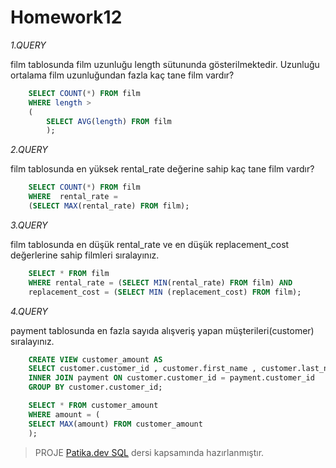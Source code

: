 # Homework12

*1.QUERY*

  film tablosunda film uzunluğu length sütununda gösterilmektedir. 
  Uzunluğu ortalama film uzunluğundan fazla kaç tane film vardır?
```SQL
	SELECT COUNT(*) FROM film
	WHERE length > 
	(
		SELECT AVG(length) FROM film
		);
```

*2.QUERY*

  film tablosunda en yüksek rental_rate değerine sahip kaç tane film vardır?
```SQL
	SELECT COUNT(*) FROM film
	WHERE  rental_rate =
	(SELECT MAX(rental_rate) FROM film);
```

*3.QUERY*

  film tablosunda en düşük rental_rate ve en düşük replacement_cost değerlerine sahip filmleri sıralayınız.
```SQL
	SELECT * FROM film
	WHERE rental_rate = (SELECT MIN(rental_rate) FROM film) AND 
	replacement_cost = (SELECT MIN (replacement_cost) FROM film);
```

*4.QUERY*

 payment tablosunda en fazla sayıda alışveriş yapan müşterileri(customer) sıralayınız.
```SQL
	CREATE VIEW customer_amount AS
	SELECT customer.customer_id , customer.first_name , customer.last_name , COUNT(customer.customer_id) , SUM(payment.amount) AS amount FROM customer
	INNER JOIN payment ON customer.customer_id = payment.customer_id
	GROUP BY customer.customer_id;

	SELECT * FROM customer_amount
	WHERE amount = (
	SELECT MAX(amount) FROM customer_amount
	);

```
> PROJE [Patika.dev SQL](https://app.patika.dev/sefad) dersi kapsamında hazırlanmıştır.
